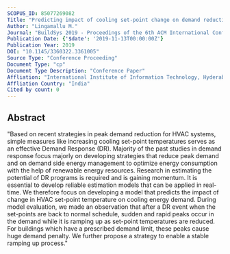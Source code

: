 ```yaml
---
SCOPUS_ID: 85077269082
Title: "Predicting impact of cooling set-point change on demand reduction in real-time"
Author: "Lingamallu M."
Journal: "BuildSys 2019 - Proceedings of the 6th ACM International Conference on Systems for Energy-Efficient Buildings, Cities, and Transportation"
Publication Date: {'$date': '2019-11-13T00:00:00Z'}
Publication Year: 2019
DOI: "10.1145/3360322.3361005"
Source Type: "Conference Proceeding"
Document Type: "cp"
Document Type Description: "Conference Paper"
Affliation: "International Institute of Information Technology, Hyderabad"
Affliation Country: "India"
Cited by count: 0
---
```


## Abstract
"Based on recent strategies in peak demand reduction for HVAC systems, simple measures like increasing cooling set-point temperatures serves as an effective Demand Response (DR). Majority of the past studies in demand response focus majorly on developing strategies that reduce peak demand and on demand side energy management to optimize energy consumption with the help of renewable energy resources. Research in estimating the potential of DR programs is required and is gaining momentum. It is essential to develop reliable estimation models that can be applied in real-time. We therefore focus on developing a model that predicts the impact of change in HVAC set-point temperature on cooling energy demand. During model evaluation, we made an observation that after a DR event when the set-points are back to normal schedule, sudden and rapid peaks occur in the demand while it is ramping up as set-point temperatures are reduced. For buildings which have a prescribed demand limit, these peaks cause huge demand penalty. We further propose a strategy to enable a stable ramping up process."

